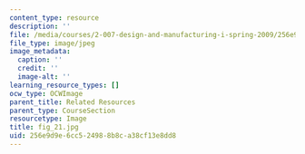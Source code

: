 ```yaml
---
content_type: resource
description: ''
file: /media/courses/2-007-design-and-manufacturing-i-spring-2009/256e9d9e6cc524988b8ca38cf13e8dd8_fig_21.jpg
file_type: image/jpeg
image_metadata:
  caption: ''
  credit: ''
  image-alt: ''
learning_resource_types: []
ocw_type: OCWImage
parent_title: Related Resources
parent_type: CourseSection
resourcetype: Image
title: fig_21.jpg
uid: 256e9d9e-6cc5-2498-8b8c-a38cf13e8dd8
---
```

